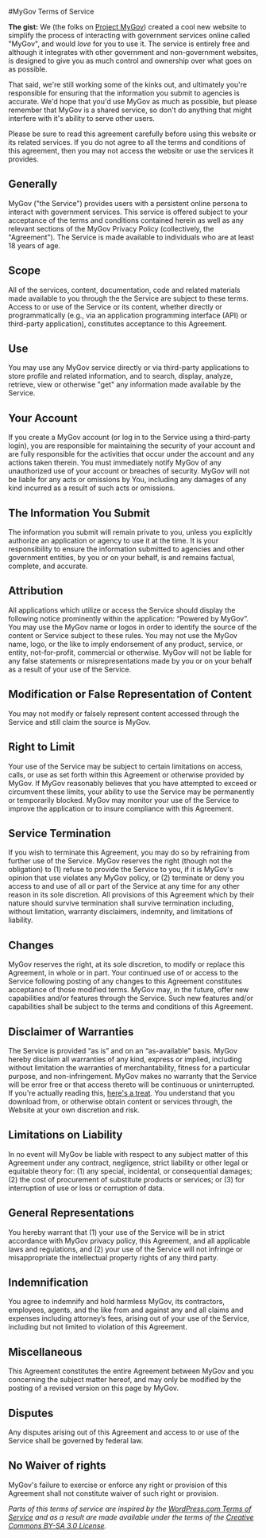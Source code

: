 #MyGov Terms of Service

**The gist:** We (the folks on [Project MyGov](http://presidential-innovation-fellows.github.com/mygov/team/)) created a cool new website to simplify the process of interacting with government services online called "MyGov", and would *love* for you to use it. The service is entirely free and although it integrates with other government and non-government websites, is designed to give you as much control and ownership over what goes on as possible. 

That said, we're still working some of the kinks out, and ultimately you're responsible for ensuring that the information you submit to agencies is accurate. We'd hope that you'd use MyGov as much as possible, but please remember that MyGov is a shared service, so don't do anything that might interfere with it's ability to serve other users.

Please be sure to read this agreement carefully before using this website or its related services. If you do not agree to all the terms and conditions of this agreement, then you may not access the website or use the services it provides.

## Generally

MyGov ("the Service") provides users with a persistent online persona to interact with government services.  This service is offered subject to your acceptance of the terms and conditions contained herein as well as any relevant sections of the MyGov Privacy Policy (collectively, the "Agreement"). The Service is made available to individuals who are at least 18 years of age.

## Scope

All of the services, content, documentation, code and related materials made available to you through the the Service are subject to these terms. Access to or use of the Service or its content, whether directly or programmatically (e.g., via an application programming interface (API) or third-party application), constitutes acceptance to this Agreement.

## Use

You may use any MyGov service directly or via third-party applications to store profile and related information, and to search, display, analyze, retrieve, view or otherwise "get" any information made available by the Service.

## Your Account

If you create a MyGov account (or log in to the Service using a third-party login), you are responsible for maintaining the security of your account and are fully responsible for the activities that occur under the account and any actions taken therein. You must immediately notify MyGov of any unauthorized use of your account or breaches of security. MyGov will not be liable for any acts or omissions by You, including any damages of any kind incurred as a result of such acts or omissions.

## The Information You Submit

The information you submit will remain private to you, unless you explicitly authorize an application or agency to use it at the time. It is your responsibility to ensure the information submitted to agencies and other government entities, by you or on your behalf, is and remains factual, complete, and accurate.

## Attribution

All applications which utilize or access the Service should display the following notice prominently within the application: “Powered by MyGov”.  You may use the MyGov name or logos in order to identify the source of the content or Service subject to these rules.  You may not use the MyGov name, logo, or the like to imply endorsement of any product, service, or entity, not-for-profit, commercial or otherwise. MyGov will not be liable for any false statements or misrepresentations made by you or on your behalf as a result of your use of the Service.

## Modification or False Representation of Content

You may not modify or falsely represent content accessed through the Service and still claim the source is MyGov.

## Right to Limit

Your use of the Service may be subject to certain limitations on access, calls, or use as set forth within this Agreement or otherwise provided by MyGov.  If MyGov reasonably believes that you have attempted to exceed or circumvent these limits, your ability to use the Service may be permanently or temporarily blocked. MyGov may monitor your use of the Service to improve the application or to insure compliance with this Agreement.

## Service Termination

If you wish to terminate this Agreement, you may do so by refraining from further use of the Service.  MyGov reserves the right (though not the obligation) to (1) refuse to provide the Service to you, if it is MyGov's opinion that use violates any MyGov policy, or (2) terminate or deny you access to and use of all or part of the Service at any time for any other reason in its sole discretion.  All provisions of this Agreement which by their nature should survive termination shall survive termination including, without limitation, warranty disclaimers, indemnity, and limitations of liability.

## Changes

MyGov reserves the right, at its sole discretion, to modify or replace this Agreement, in whole or in part. Your continued use of or access to the Service following posting of any changes to this Agreement constitutes acceptance of those modified terms.  MyGov may, in the future, offer new capabilities and/or features through the Service.  Such new features and/or capabilities shall be subject to the terms and conditions of this Agreement.

## Disclaimer of Warranties

The Service is provided “as is” and on an “as-available” basis.  MyGov hereby disclaim all warranties of any kind, express or implied, including without limitation the warranties of merchantability, fitness for a particular purpose, and non-infringement. MyGov makes no warranty that the Service will be error free or that access thereto will be continuous or uninterrupted. If you're actually reading this, [here's a treat](#). You understand that you download from, or otherwise obtain content or services through, the Website at your own discretion and risk.

## Limitations on Liability

In no event will MyGov be liable with respect to any subject matter of this Agreement under any contract, negligence, strict liability or other legal or equitable theory for: (1) any special, incidental, or consequential damages; (2) the cost of procurement of substitute products or services; or (3) for interruption of use or loss or corruption of data.

## General Representations

You hereby warrant that (1) your use of the Service will be in strict accordance with MyGov privacy policy, this Agreement, and all applicable laws and regulations, and (2) your use of the Service will not infringe or misappropriate the intellectual property rights of any third party.  

## Indemnification

You agree to indemnify and hold harmless MyGov, its contractors, employees, agents, and the like from and against any and all claims and expenses including attorney’s fees, arising out of your use of the Service, including but not limited to violation of this Agreement.

## Miscellaneous

This Agreement constitutes the entire Agreement between MyGov and you concerning the subject matter hereof, and may only be modified by the posting of a revised version on this page by MyGov.

## Disputes

Any disputes arising out of this Agreement and access to or use of the Service shall be governed by federal law.

## No Waiver of rights

MyGov's failure to exercise or enforce any right or provision of this Agreement shall not constitute waiver of such right or provision.

*Parts of this terms of service are inspired by the [WordPress.com Terms of Service](http://en.wordpress.com/tos/) and  as a result are made available under the terms of the [Creative Commons BY-SA 3.0 License](http://creativecommons.org/licenses/by-sa/3.0/).*